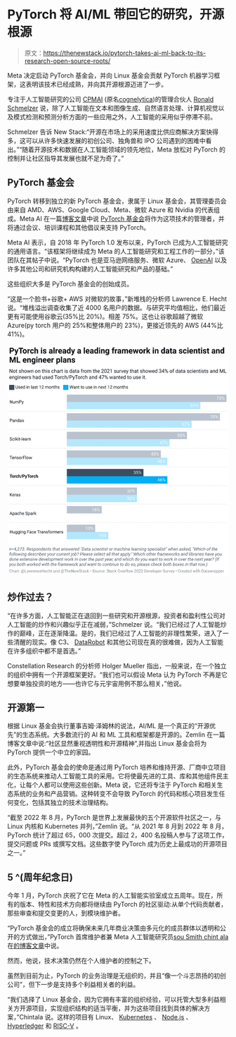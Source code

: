 # PyTorch 将 AI/ML 带回它的研究，开源根源

> 原文：<https://thenewstack.io/pytorch-takes-ai-ml-back-to-its-research-open-source-roots/>

Meta 决定启动 PyTorch 基金会，并向 Linux 基金会贡献 PyTorch 机器学习框架，这表明该技术已经成熟，并向其开源根源迈进了一步。

专注于人工智能研究的公司 [CPMAI](https://www.cognilytica.com/cpmai/) (原名[cognelytica](https://thenewstack.io/snorkel-tackles-ais-most-tedious-task/))的管理合伙人 [Ronald Schmelzer](https://www.linkedin.com/in/rschmelzer/) 说，除了人工智能在文本和图像生成、自然语言处理、计算机视觉以及模式检测和预测分析方面的一些应用之外，人工智能的采用似乎停滞不前。

Schmelzer 告诉 New Stack:“开源在市场上的采用速度比供应商解决方案快得多，这可以从许多快速发展的初创公司、独角兽和 IPO 公司遇到的困难中看出。”“随着开源技术和数据在人工智能领域的领先地位，Meta 放松对 PyTorch 的控制并让社区指导其发展也就不足为奇了。”

## PyTorch 基金会

PyTorch 转移到独立的新 PyTorch 基金会，隶属于 Linux 基金会，其管理委员会由来自 AMD、AWS、Google Cloud、Meta、微软 Azure 和 Nvidia 的代表组成。Meta AI 在一篇[博客文章](https://ai.facebook.com/blog/pytorch-foundation/)中说 [PyTorch 基金会](https://pytorch.org/foundation)将作为这项技术的管理者，并将通过会议、培训课程和其他倡议来支持 PyTorch。

Meta AI 表示，自 2018 年 PyTorch 1.0 发布以来，PyTorch 已成为人工智能研究的通用语言。“该框架将继续成为 Meta 的人工智能研究和工程工作的一部分，”该团队在其帖子中说。“PyTorch 也是亚马逊网络服务、微软 Azure、 [OpenAI](https://thenewstack.io/microsoft-demos-ai-development-at-build-using-openai-codex/) 以及许多其他公司和研究机构构建的人工智能研究和产品的基础。”

这些组织大多是 PyTorch 基金会的创始成员。

“这是一个脸书+谷歌+ AWS 对微软的故事，”新堆栈的分析师 Lawrence E. Hecht 说。“堆栈溢出调查收集了近 4000 名用户的数据。与研究平均值相比，他们最近更有可能使用谷歌云(35%比 20%)。相差 75%。这也让谷歌超越了微软 Azure(py torch 用户的 25%和整体用户的 23%)，更接近领先的 AWS (44%比 41%)。

![](img/80c21043df2aa17d8424afa6313c9c71.png)

## 炒作过去？

“在许多方面，人工智能正在退回到一些研究和开源根源，投资者和盈利性公司对人工智能的炒作和兴趣似乎正在减弱，”Schmelzer 说。“我们已经过了人工智能炒作的巅峰，正在逐渐降温。是的，我们已经过了人工智能的非理性繁荣，进入了一些清醒的现实。像 C3、 [DataRobot](https://thenewstack.io/predibase-takes-declarative-approach-to-automl/) 和其他公司现在真的很难做，因为人工智能在许多组织中都不是首选。”

Constellation Research 的分析师 Holger Mueller 指出，一般来说，在一个独立的组织中拥有一个开源框架更好。“我们也可以假设 Meta 认为 PyTorch 不再是它想要单独投资的地方——也许它与元宇宙用例不那么相关，”他说。

## 开源第一

根据 Linux 基金会执行董事吉姆·泽姆林的说法，AI/ML 是一个真正的“开源优先”的生态系统。大多数流行的 AI 和 ML 工具和框架都是开源的。Zemlin 在一篇博客文章中说:“社区显然重视透明性和开源精神”,并指出 Linux 基金会将为 PyTorch 提供一个中立的家园。

此外，PyTorch 基金会的使命是通过用 PyTorch 培养和维持开源、厂商中立项目的生态系统来推动人工智能工具的采用。它将使最先进的工具、库和其他组件民主化，让每个人都可以使用这些创新。Meta 说，它还将专注于 PyTorch 和相关生态系统的业务和产品营销。这种转变不会导致 PyTorch 的代码和核心项目发生任何变化，包括其独立的技术治理结构。

“截至 2022 年 8 月，PyTorch 是世界上发展最快的五个开源软件社区之一，与 Linux 内核和 Kubernetes 并列，”Zemlin 说。“从 2021 年 8 月到 2022 年 8 月，PyTorch 统计了超过 65，000 次提交。超过 2，400 名投稿人参与了这项工作，提交问题或 PRs 或撰写文档。这些数字使 PyTorch 成为历史上最成功的开源项目之一。”

## 5 ^(周年纪念日)

今年 1 月，PyTorch 庆祝了它在 Meta 的人工智能实验室成立五周年。现在，所有的版本、特性和技术方向都将继续由 PyTorch 的社区驱动:从单个代码贡献者，那些审查和提交变更的人，到模块维护者。

“PyTorch 基金会的成立将确保未来几年商业决策由多元化的成员群体以透明和公开的方式做出，”PyTorch 首席维护者兼 Meta 人工智能研究员[sou Smith chint ala](https://www.linkedin.com/in/soumith/)在[的博客文章](https://pytorch.org/blog/PyTorchfoundation/)中说。

然而，他说，技术决策仍然在个人维护者的控制之下。

虽然到目前为止，PyTorch 的业务治理是无组织的，并且“像一个斗志昂扬的初创公司”，但下一步是支持多个利益相关者的利益。

“我们选择了 Linux 基金会，因为它拥有丰富的组织经验，可以托管大型多利益相关方开源项目，实现组织结构的适当平衡，并为这些项目找到具体的解决方案，”Chintala 说。这样的项目有 Linux、 [Kubernetes](https://thenewstack.io/primer-how-kubernetes-came-to-be-what-it-is-and-why-you-should-care/) 、 [Node.js](https://thenewstack.io/node-js-creator-blasts-node-js-offers-a-secure-typescript-based-alternative/) 、 [Hyperledger](https://thenewstack.io/blockchain-hyperledger-project-grows-ibm-adds-ecosystem/) 和 [RISC-V](https://thenewstack.io/open-source-risc-v-serving-a-side-of-software-with-chips/) 。

<svg xmlns:xlink="http://www.w3.org/1999/xlink" viewBox="0 0 68 31" version="1.1"><title>Group</title> <desc>Created with Sketch.</desc></svg>
